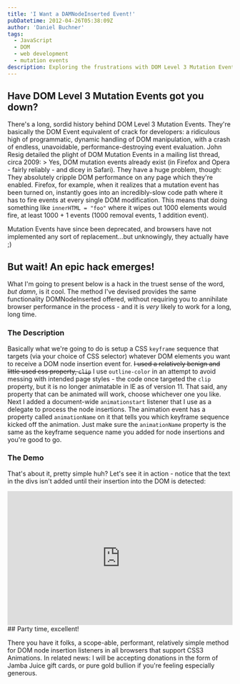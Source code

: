 ```yaml
---
title: 'I Want a DAMNodeInserted Event!'
pubDatetime: 2012-04-26T05:38:09Z
author: 'Daniel Buchner'
tags:
  - JavaScript
  - DOM
  - web development
  - mutation events
description: Exploring the frustrations with DOM Level 3 Mutation Events and the need for better node insertion detection in JavaScript.
---
```


## Have DOM Level 3 Mutation Events got you down?

There's a long, sordid history behind DOM Level 3 Mutation Events. They're basically the DOM Event equivalent of crack for developers: a ridiculous high of programmatic, dynamic handling of DOM manipulation, with a crash of endless, unavoidable, performance-destroying event evaluation. John Resig detailed the plight of DOM Mutation Events in a mailing list thread, circa 2009: > Yes, DOM mutation events already exist (in Firefox and Opera - fairly reliably - and dicey in Safari). They have a huge problem, though: They absolutely cripple DOM performance on any page which they're enabled. Firefox, for example, when it realizes that a mutation event has been turned on, instantly goes into an incredibly-slow code path where it has to fire events at every single DOM modification. This means that doing something like `innerHTML = "foo"` where it wipes out 1000 elements would fire, at least 1000 + 1 events (1000 removal events, 1 addition event).

Mutation Events have since been deprecated, and browsers have not implemented any sort of replacement...but unknowingly, they actually have ;)

## But wait! An epic hack emerges!

What I'm going to present below is a hack in the truest sense of the word, *but damn*, is it cool. The method I've devised provides the same functionality DOMNodeInserted offered, without requiring you to annihilate browser performance in the process - and it is *very* likely to work for a long, long time.

### The Description

Basically what we're going to do is setup a CSS `keyframe` sequence that targets (via your choice of CSS selector) whatever DOM elements you want to receive a DOM node insertion event for. <del datetime="2014-03-04T18:26:24+00:00">I used a relatively benign and little used css property, `clip`</del> I use `outline-color` in an attempt to avoid messing with intended page styles - the code once targeted the `clip` property, but it is no longer animatable in IE as of version 11. That said, any property that can be animated will work, choose whichever one you like. Next I added a document-wide `animationstart` listener that I use as a delegate to process the node insertions. The animation event has a property called `animationName` on it that tells you which keyframe sequence kicked off the animation. Just make sure the `animationName` property is the same as the keyframe sequence name you added for node insertions and you're good to go.

### The Demo

That's about it, pretty simple huh? Let's see it in action - notice that the text in the divs isn't added until their insertion into the DOM is detected:
 
<iframe allowfullscreen="allowfullscreen" frameborder="0" src="http://jsfiddle.net/Zzw2M/103/embedded/?clickable=true" style="width: 100%; height: 300px"></iframe>## Party time, excellent!

There you have it folks, a scope-able, performant, relatively simple method for DOM node insertion listeners in all browsers that support CSS3 Animations. In related news: I will be accepting donations in the form of Jamba Juice gift cards, or pure gold bullion if you're feeling especially generous. 